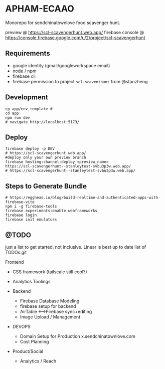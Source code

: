 # APHAM-ECAAO

Monorepo for sendchinatownlove food scavenger hunt. 

preview @ https://scl-scavengerhunt.web.app/
firebase console @ https://console.firebase.google.com/u/2/project/scl-scavengerhunt


## Requirements
- google identity (gmail/googleworkspace email)
- node / npm 
- firebase cli 
- firebase permission to project `scl-scaventhunt` from @stanzheng 

## Development
```
cp app/env_template # 
cd app
npm run dev
# navigate http://localhost:5173/
```


## Deploy
```#deploy full domain
firebase deploy -p DEV 
# https://scl-scavengerhunt.web.app/
#deploy only your own preview branch 
firebase hosting:channel:deploy <preview_name>  
https://scl-scavengerhunt--stanleytest-svbu3p3w.web.app/
# https://scl-scavengerhunt--stanleytest-svbu3p3w.web.app/
```


## Steps to Generate Bundle
``` 
# https://egghead.io/blog/build-realtime-and-authenticated-apps-with-firebase-vite
npm i -g firebase-tools
firebase experiments:enable webframeworks
firebase login
firebase init emulators
``` 

## @TODO

just a list to get started, not inclusive. Linear is best up to date list of TODOs.git

Frontend
- CSS framework (tailscale still cool?)
- Analytics Toolings
  
- Backend
  - Firebase Database Modeling
  - firebase setup for backend 
  - AirTable <-->Firebase sync+editing
  - Image Upload / Management
- DEVOPS
  - Domain Setup for Production x.sendchinatownlove.com
  - Cost Planning
- Product/Social
  - Analytics / Reach 